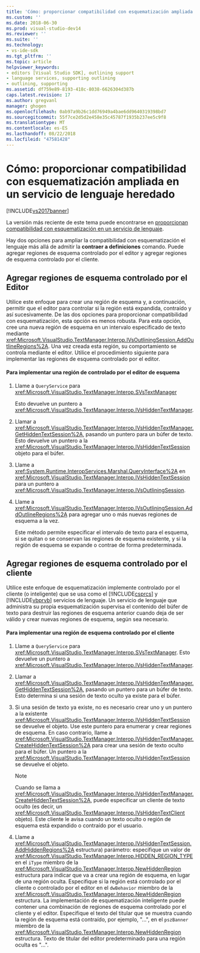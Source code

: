 ```yaml
---
title: 'Cómo: proporcionar compatibilidad con esquematización ampliada en un servicio de lenguaje heredado | Microsoft Docs'
ms.custom: ''
ms.date: 2018-06-30
ms.prod: visual-studio-dev14
ms.reviewer: ''
ms.suite: ''
ms.technology:
- vs-ide-sdk
ms.tgt_pltfrm: ''
ms.topic: article
helpviewer_keywords:
- editors [Visual Studio SDK], outlining support
- language services, supporting outlining
- outlining, supporting
ms.assetid: df759e89-8193-418c-8038-6626304d387b
caps.latest.revision: 17
ms.author: gregvanl
manager: ghogen
ms.openlocfilehash: 0ab97a9b26c1dd76949a4bae6dd9640319398bd7
ms.sourcegitcommit: 55f7ce2d5d2e458e35c45787f1935b237ee5c9f8
ms.translationtype: MT
ms.contentlocale: es-ES
ms.lasthandoff: 08/22/2018
ms.locfileid: "47581428"
---
```

# <a name="how-to-provide-expanded-outlining-support-in-a-legacy-language-service"></a>Cómo: proporcionar compatibilidad con esquematización ampliada en un servicio de lenguaje heredado
[!INCLUDE[vs2017banner](../../includes/vs2017banner.md)]

La versión más reciente de este tema puede encontrarse en [proporcionan compatibilidad con esquematización en un servicio de lenguaje](https://docs.microsoft.com/visualstudio/extensibility/internals/how-to-provide-expanded-outlining-support-in-a-legacy-language-service).  
  
Hay dos opciones para ampliar la compatibilidad con esquematización el lenguaje más allá de admitir la **contraer a definiciones** comando. Puede agregar regiones de esquema controlado por el editor y agregar regiones de esquema controlado por el cliente.  
  
## <a name="adding-editor-controlled-outline-regions"></a>Agregar regiones de esquema controlado por el Editor  
 Utilice este enfoque para crear una región de esquema y, a continuación, permitir que el editor para controlar si la región está expandida, contraído y así sucesivamente. De las dos opciones para proporcionar compatibilidad con esquematización, esta opción es menos robusta. Para esta opción, cree una nueva región de esquema en un intervalo especificado de texto mediante <xref:Microsoft.VisualStudio.TextManager.Interop.IVsOutliningSession.AddOutlineRegions%2A>. Una vez creada esta región, su comportamiento se controla mediante el editor. Utilice el procedimiento siguiente para implementar las regiones de esquema controlado por el editor.  
  
#### <a name="to-implement-an-editor-controlled-outline-region"></a>Para implementar una región de controlado por el editor de esquema  
  
1.  Llame a `QueryService` para <xref:Microsoft.VisualStudio.TextManager.Interop.SVsTextManager>  
  
     Esto devuelve un puntero a <xref:Microsoft.VisualStudio.TextManager.Interop.IVsHiddenTextManager>.  
  
2.  Llamar a <xref:Microsoft.VisualStudio.TextManager.Interop.IVsHiddenTextManager.GetHiddenTextSession%2A>, pasando un puntero para un búfer de texto. Esto devuelve un puntero a la <xref:Microsoft.VisualStudio.TextManager.Interop.IVsHiddenTextSession> objeto para el búfer.  
  
3.  Llame a <xref:System.Runtime.InteropServices.Marshal.QueryInterface%2A> en <xref:Microsoft.VisualStudio.TextManager.Interop.IVsHiddenTextSession> para un puntero a <xref:Microsoft.VisualStudio.TextManager.Interop.IVsOutliningSession>.  
  
4.  Llame a <xref:Microsoft.VisualStudio.TextManager.Interop.IVsOutliningSession.AddOutlineRegions%2A> para agregar uno o más nuevas regiones de esquema a la vez.  
  
     Este método permite especificar el intervalo de texto para el esquema, si se quitan o se conservan las regiones de esquema existente, y si la región de esquema se expande o contrae de forma predeterminada.  
  
## <a name="adding-client-controlled-outline-regions"></a>Agregar regiones de esquema controlado por el cliente  
 Utilice este enfoque de esquematización implemente controlado por el cliente (o inteligente) que se usa como el [!INCLUDE[csprcs](../../includes/csprcs-md.md)] y [!INCLUDE[vbprvb](../../includes/vbprvb-md.md)] servicios de lenguaje. Un servicio de lenguaje que administra su propia esquematización supervisa el contenido del búfer de texto para destruir las regiones de esquema anterior cuando deja de ser válido y crear nuevas regiones de esquema, según sea necesario.  
  
#### <a name="to-implement-a-client-controlled-outline-region"></a>Para implementar una región de esquema controlado por el cliente  
  
1.  Llame a `QueryService` para <xref:Microsoft.VisualStudio.TextManager.Interop.SVsTextManager>. Esto devuelve un puntero a <xref:Microsoft.VisualStudio.TextManager.Interop.IVsHiddenTextManager>.  
  
2.  Llamar a <xref:Microsoft.VisualStudio.TextManager.Interop.IVsHiddenTextManager.GetHiddenTextSession%2A>, pasando un puntero para un búfer de texto. Esto determina si una sesión de texto oculto ya existe para el búfer.  
  
3.  Si una sesión de texto ya existe, no es necesario crear uno y un puntero a la existente <xref:Microsoft.VisualStudio.TextManager.Interop.IVsHiddenTextSession> se devuelve el objeto. Use este puntero para enumerar y crear regiones de esquema. En caso contrario, llame a <xref:Microsoft.VisualStudio.TextManager.Interop.IVsHiddenTextManager.CreateHiddenTextSession%2A> para crear una sesión de texto oculto para el búfer. Un puntero a la <xref:Microsoft.VisualStudio.TextManager.Interop.IVsHiddenTextSession> se devuelve el objeto.  
  
    > [!NOTE]
    >  Cuando se llama a <xref:Microsoft.VisualStudio.TextManager.Interop.IVsHiddenTextManager.CreateHiddenTextSession%2A>, puede especificar un cliente de texto oculto (es decir, un <xref:Microsoft.VisualStudio.TextManager.Interop.IVsHiddenTextClient> objeto). Este cliente le avisa cuando un texto oculto o región de esquema está expandido o contraído por el usuario.  
  
4.  Llame a <xref:Microsoft.VisualStudio.TextManager.Interop.IVsHiddenTextSession.AddHiddenRegions%2A> estructura) parámetro: especifique un valor de <xref:Microsoft.VisualStudio.TextManager.Interop.HIDDEN_REGION_TYPE> en el `iType` miembro de la <xref:Microsoft.VisualStudio.TextManager.Interop.NewHiddenRegion> estructura para indicar que va a crear una región de esquema, en lugar de una región oculta. Especifique si la región está controlado por el cliente o controlado por el editor en el `dwBehavior` miembro de la <xref:Microsoft.VisualStudio.TextManager.Interop.NewHiddenRegion> estructura. La implementación de esquematización inteligente puede contener una combinación de regiones de esquema controlado por el cliente y el editor. Especifique el texto del titular que se muestra cuando la región de esquema está contraído, por ejemplo, "...", en el `pszBanner` miembro de la <xref:Microsoft.VisualStudio.TextManager.Interop.NewHiddenRegion> estructura. Texto de titular del editor predeterminado para una región oculta es "...".


